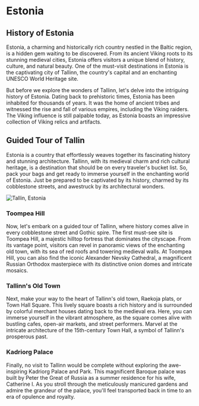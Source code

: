 # Estonia 

## History of Estonia

Estonia, a charming and historically rich country nestled in the Baltic region, is a hidden gem
waiting to be discovered. From its ancient Viking roots to its stunning medieval cities, Estonia
offers visitors a unique blend of history, culture, and natural beauty. One of the must-visit
destinations in Estonia is the captivating city of Tallinn, the country's capital and an enchanting
UNESCO World Heritage site.

But before we explore the wonders of Tallinn, let's delve into the intriguing history of Estonia.
Dating back to prehistoric times, Estonia has been inhabited for thousands of years. It was the
home of ancient tribes and witnessed the rise and fall of various empires, including the Viking
raiders. The Viking influence is still palpable today, as Estonia boasts an impressive collection
of Viking relics and artifacts.


## Guided Tour of Tallin

Estonia is a country that effortlessly weaves together its fascinating history and
stunning architecture. Tallinn, with its medieval charm and rich cultural heritage, is a
destination that should be on every traveler's bucket list. So, pack your bags and get ready to
immerse yourself in the enchanting world of Estonia. Just be prepared to be captivated by its
history, charmed by its cobblestone streets, and awestruck by its architectural wonders.

![Tallin, Estonia](img/Tallin.webp)


### Toompea Hill

Now, let's embark on a guided tour of Tallinn, where history comes alive in every cobblestone street
and Gothic spire. The first must-see site is Toompea Hill, a majestic hilltop fortress that
dominates the cityscape. From its vantage point, visitors can revel in panoramic views of the
enchanting old town, with its sea of red roofs and towering medieval walls. At Toompea Hill, you
can also find the iconic Alexander Nevsky Cathedral, a magnificent Russian Orthodox masterpiece
with its distinctive onion domes and intricate mosaics.


### Tallinn's Old Town

Next, make your way to the heart of Tallinn's old town, Raekoja plats, or Town Hall Square. This
lively square boasts a rich history and is surrounded by colorful merchant houses dating back to
the medieval era. Here, you can immerse yourself in the vibrant atmosphere, as the square comes
alive with bustling cafes, open-air markets, and street performers. Marvel at the intricate
architecture of the 15th-century Town Hall, a symbol of Tallinn's prosperous past.


### Kadriorg Palace

Finally, no visit to Tallinn would be complete without exploring the awe-inspiring Kadriorg Palace
and Park. This magnificent Baroque palace was built by Peter the Great of Russia as a summer
residence for his wife, Catherine I. As you stroll through the meticulously manicured gardens and
admire the grandeur of the palace, you'll feel transported back in time to an era of opulence and
royalty.

